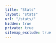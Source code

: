 ```yaml
---
title: "Stats"
layout: "stats"
url: "/stats/"
hidden: true
private: true
sitemap_exclude: true
---
```


